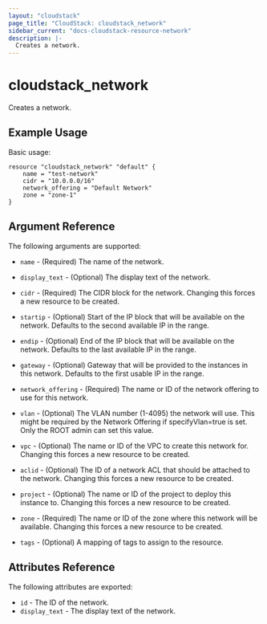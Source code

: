 ```yaml
---
layout: "cloudstack"
page_title: "CloudStack: cloudstack_network"
sidebar_current: "docs-cloudstack-resource-network"
description: |-
  Creates a network.
---
```


# cloudstack\_network

Creates a network.

## Example Usage

Basic usage:

```
resource "cloudstack_network" "default" {
    name = "test-network"
    cidr = "10.0.0.0/16"
    network_offering = "Default Network"
    zone = "zone-1"
}
```

## Argument Reference

The following arguments are supported:

* `name` - (Required) The name of the network.

* `display_text` - (Optional) The display text of the network.

* `cidr` - (Required) The CIDR block for the network. Changing this forces a new
    resource to be created.

* `startip` - (Optional) Start of the IP block that will be available on the 
    network. Defaults to the second available IP in the range.

* `endip` - (Optional) End of the IP block that will be available on the 
    network. Defaults to the last available IP in the range.

* `gateway` - (Optional) Gateway that will be provided to the instances in this
    network. Defaults to the first usable IP in the range.

* `network_offering` - (Required) The name or ID of the network offering to use
    for this network.

* `vlan` - (Optional) The VLAN number (1-4095) the network will use. This might be
    required by the Network Offering if specifyVlan=true is set. Only the ROOT 
    admin can set this value.

* `vpc` - (Optional) The name or ID of the VPC to create this network for. Changing
    this forces a new resource to be created.

* `aclid` - (Optional) The ID of a network ACL that should be attached to the
    network. Changing this forces a new resource to be created.

* `project` - (Optional) The name or ID of the project to deploy this
    instance to. Changing this forces a new resource to be created.

* `zone` - (Required) The name or ID of the zone where this network will be
    available. Changing this forces a new resource to be created.

* `tags` - (Optional) A mapping of tags to assign to the resource. 

## Attributes Reference

The following attributes are exported:

* `id` - The ID of the network.
* `display_text` - The display text of the network.
